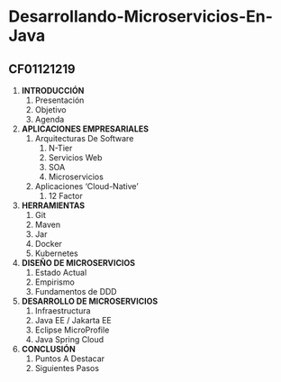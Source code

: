 # Desarrollando-Microservicios-En-Java

## CF01121219

1. **INTRODUCCIÓN**
    1. Presentación
    2. Objetivo
    3. Agenda
2. **APLICACIONES EMPRESARIALES**
    1. Arquitecturas De Software
        1. N-Tier
        2. Servicios Web
        3. SOA
        4. Microservicios
    2. Aplicaciones ‘Cloud-Native’
        1. 12 Factor
3. **HERRAMIENTAS**
    1. Git
    2. Maven
    3. Jar
    4. Docker
    5. Kubernetes
4. **DISEÑO DE MICROSERVICIOS**
    1. Estado Actual
    2. Empirismo
    3. Fundamentos de DDD
5. **DESARROLLO DE MICROSERVICIOS**
    1. Infraestructura
    2. Java EE / Jakarta EE
    3. Eclipse MicroProfile
    4. Java Spring Cloud
6. **CONCLUSIÓN**
    1. Puntos A Destacar
    2. Siguientes Pasos
